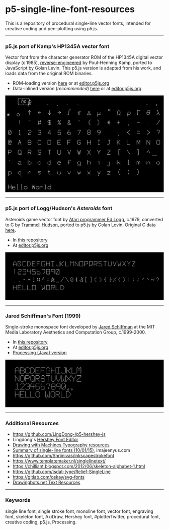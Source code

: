 # p5-single-line-font-resources

This is a repository of procedural single-line vector fonts, intended for creative coding and pen-plotting using p5.js.

---

### p5.js port of Kamp's HP1345A vector font

Vector font from the character generator ROM of the HP1345A digital vector display (c.1985), [reverse-engineered](https://phk.freebsd.dk/hacks/Wargames/index.html) by Poul-Henning Kamp, ported to JavaScript by Golan Levin. This p5.js version is adapted from his work, and loads data from the original ROM binaries.

* ROM-loading version [here](HP1345A_single_line_font/sketch.js) or at [editor.p5js.org](https://editor.p5js.org/golan/sketches/ir_bD05uZ)
* Data-inlined version (*recommended*) [here](HP1345A_single_line_font_inline) or at [editor.p5js.org](https://editor.p5js.org/golan/sketches/TzKV33v9g)

![hp1345a_screenshot.png](HP1345A_single_line_font/hp1345a_screenshot.png)


---

### p5.js port of Logg/Hudson's *Asteroids* font

Asteroids game vector font by [Atari programmer Ed Logg](https://web.archive.org/web/20141222010537/http://www.edge-online.com/features/making-asteroids/), c.1979, converted to C by [Trammell Hudson](https://trmm.net/Asteroids_font/), ported to p5.js by Golan Levin. Original C data [here](https://github.com/osresearch/vst/blob/master/teensyv/asteroids_font.c).

* In [this repository](Asteroids_single_line_font/sketch.js)
* At [editor.p5js.org](https://editor.p5js.org/golan/sketches/OmiU51Gdm)

![asteroids_screenshot.png](Asteroids_single_line_font/asteroids_screenshot.png)

---

### Jared Schiffman's Font (1999)

Single-stroke monospace font developed by [Jared Schiffman](https://www.jaredschiffman.com/) at the MIT Media Laboratory Aesthetics and Computation Group, c.1999-2000. 

* In [this repository](JaredSchiffman_single_line_font/sketch.js)
* At [editor.p5js.org](https://editor.p5js.org/golan/sketches/QVljixLNt)
* [Processing (Java) version](JaredSchiffman_monoline_pde/)

![JaredSchiffman_screenshot.png](JaredSchiffman_single_line_font/JaredSchiffman_screenshot.png)


---

### Additional Resources

* https://github.com/LingDong-/p5-hershey-js
* Lingdong's [Hershey Font Editor](https://hfedit.glitch.me/)
* [Drawing with Machines Typography resources](https://github.com/golanlevin/DrawingWithMachines/blob/main/lectures/topics/type/README.md)
* [Summary of single-line fonts (10/01/15)](http://www.imajeenyus.com/computer/20150110_single_line_fonts/index.shtml), imajeenyus.com
* https://github.com/Shriinivas/inkscapestrokefont
* https://www.templatemaker.nl/singlelinetext/
* https://chilliant.blogspot.com/2012/06/skeleton-alphabet-1.html
* https://github.com/isdat-type/Relief-SingleLine
* https://gitlab.com/oskay/svg-fonts
* [Drawingbots.net Text Resources](https://drawingbots.net/resources#12)

---

### Keywords

single line font, single stroke font, monoline font, vector font, engraving font, skeleton font, AxiDraw, Hershey font, #plotterTwitter, procedural font, creative coding, p5.js, Processing. 
